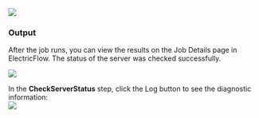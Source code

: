 <img src="../../plugins/EC-WebLogic/images/CheckServerStatus/EC-WLSCheckServerStatus2.png" />

<h3>Output</h3>
<p>After the job runs, you can view the results on the Job Details page in ElectricFlow. The status of the server was checked successfully.</p>
<img src="../../plugins/EC-WebLogic/images/CheckServerStatus/EC-WLSCheckServerStatus3.png" />
<p>In the <b>CheckServerStatus</b> step, click the Log button to see the diagnostic information:
<br />
<img src="../../plugins/EC-WebLogic/images/CheckServerStatus/EC-WLSCheckServerStatus4.png" />
</p>
